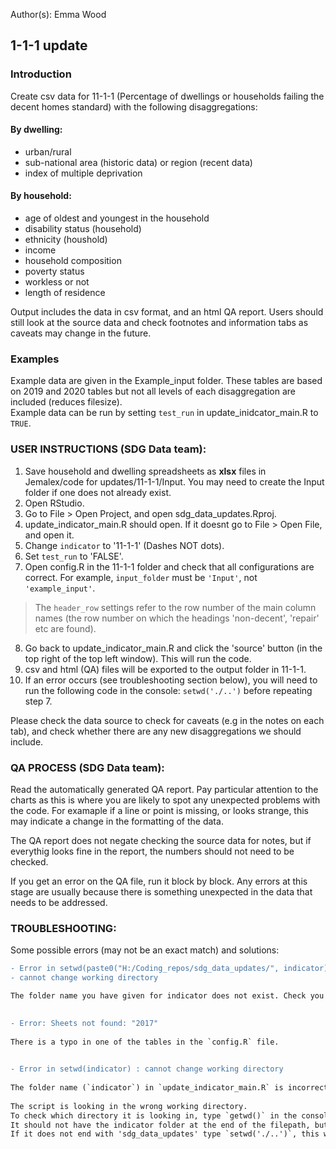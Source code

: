 Author(s): Emma Wood
## 1-1-1 update  
### Introduction
Create csv data for 11-1-1 (Percentage of dwellings or households failing the decent homes standard) with the following disaggregations:  
#### By dwelling:  
- urban/rural  
- sub-national area (historic data) or region (recent data)  
- index of multiple deprivation    
#### By household:  
- age of oldest and youngest in the household  
- disability status (household)  
- ethnicity (houshold)  
- income  
- household composition  
- poverty status   
- workless or not  
- length of residence  
  
Output includes the data in csv format, and an html QA report. Users should still look at the source data and check footnotes and information tabs as caveats may change in the future.  
  
### Examples
Example data are given in the Example_input folder. These tables are based on 2019 and 2020 tables but not all levels of each disaggregation are included (reduces filesize).    
Example data can be run by setting `test_run` in update_inidcator_main.R to `TRUE`.    
        
### USER INSTRUCTIONS (SDG Data team):  

1) Save household and dwelling spreadsheets as **xlsx** files in Jemalex/code for updates/11-1-1/Input. You may need to create the Input folder if one does not already exist.  
2) Open RStudio.  
3) Go to File > Open Project, and open sdg_data_updates.Rproj.  
4) update_indicator_main.R should open. If it doesnt go to File > Open File, and open it.  
5) Change `indicator` to '11-1-1' (Dashes NOT dots).  
6) Set `test_run` to 'FALSE'.  
7) Open config.R in the 11-1-1 folder and check that all configurations are correct. For example, `input_folder` must be `'Input'`, not `'example_input'`.    
> The `header_row` settings refer to the row number of the main column names (the row number on which the headings 'non-decent', 'repair' etc are found).  
8) Go back to update_indicator_main.R and click the 'source' button (in the top right of the top left window). This will run the code.  
9) csv and html (QA) files will be exported to the output folder in 11-1-1.  
10) If an error occurs (see troubleshooting section below), you will need to run the following code in the console: `setwd('./..')` before repeating step 7.  
  
Please check the data source to check for caveats (e.g in the notes on each tab), and check whether there are any new disaggregations we should include.
  
### QA PROCESS (SDG Data team):
Read the automatically generated QA report. Pay particular attention to the charts as this is where you are likely to spot any unexpected problems with the code. For
examaple if a line or point is missing, or looks strange, this may indicate a change in the formatting of the data.  
  
The QA report does not negate checking the source data for notes, but if everythig looks fine in the report, the numbers should not need to be checked.  
  
If you get an error on the QA file, run it block by block. Any errors at this stage are usually because there is something unexpected in the data that needs to be addressed.  

### TROUBLESHOOTING:
Some possible errors (may not be an exact match) and solutions:    
    
```diff
- Error in setwd(paste0("H:/Coding_repos/sdg_data_updates/", indicator)): 
- cannot change working directory

The folder name you have given for indicator does not exist. Check you are using '-' not '.' between the numbers.  
  
```  
  
```diff
- Error: Sheets not found: "2017"  
  
There is a typo in one of the tables in the `config.R` file.
  
```
    
```diff
- Error in setwd(indicator) : cannot change working directory
  
The folder name (`indicator`) in `update_indicator_main.R` is incorrectly typed. OR    
  
The script is looking in the wrong working directory. 
To check which directory it is looking in, type `getwd()` in the console and hit enter.
It should not have the indicator folder at the end of the filepath, but should end with 'sdg_data_updates'. 
If it does not end with 'sdg_data_updates' type `setwd('./..')`, this will make R look in the directory above.

```
